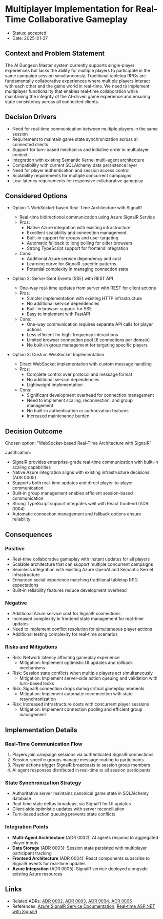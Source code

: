 # Multiplayer Implementation for Real-Time Collaborative Gameplay

* Status: accepted
* Date: 2025-01-27

## Context and Problem Statement

The AI Dungeon Master system currently supports single-player experiences but lacks the ability for multiple players to participate in the same campaign session simultaneously. Traditional tabletop RPGs are fundamentally collaborative experiences where multiple players interact with each other and the game world in real-time. We need to implement multiplayer functionality that enables real-time collaboration while maintaining the integrity of the AI-driven game experience and ensuring state consistency across all connected clients.

## Decision Drivers

* Need for real-time communication between multiple players in the same session
* Requirement to maintain game state synchronization across all connected clients  
* Support for turn-based mechanics and initiative order in multiplayer context
* Integration with existing Semantic Kernel multi-agent architecture
* Compatibility with current SQLAlchemy data persistence layer
* Need for player authentication and session access control
* Scalability requirements for multiple concurrent campaigns
* Low-latency requirements for responsive collaborative gameplay

## Considered Options

* Option 1: WebSocket-based Real-Time Architecture with SignalR
    * Real-time bidirectional communication using Azure SignalR Service
    * Pros:
      * Native Azure integration with existing infrastructure
      * Excellent scalability and connection management
      * Built-in support for groups and user targeting
      * Automatic fallback to long polling for older browsers
      * Strong TypeScript support for frontend integration
    * Cons:
      * Additional Azure service dependency and cost
      * Learning curve for SignalR-specific patterns
      * Potential complexity in managing connection state

* Option 2: Server-Sent Events (SSE) with REST API
    * One-way real-time updates from server with REST for client actions
    * Pros:
      * Simpler implementation with existing HTTP infrastructure
      * No additional service dependencies
      * Built-in browser support for SSE
      * Easy to implement with FastAPI
    * Cons:
      * One-way communication requires separate API calls for player actions
      * Less efficient for high-frequency interactions
      * Limited browser connection pool (6 connections per domain)
      * No built-in group management for targeting specific players

* Option 3: Custom WebSocket Implementation
    * Direct WebSocket implementation with custom message handling
    * Pros:
      * Complete control over protocol and message format
      * No additional service dependencies
      * Lightweight implementation
    * Cons:
      * Significant development overhead for connection management
      * Need to implement scaling, reconnection, and group management
      * No built-in authentication or authorization features
      * Increased maintenance burden

## Decision Outcome

Chosen option: "WebSocket-based Real-Time Architecture with SignalR"

Justification:
* SignalR provides enterprise-grade real-time communication with built-in scaling capabilities
* Native Azure integration aligns with existing infrastructure decisions (ADR 0005)
* Supports both real-time updates and direct player-to-player communication
* Built-in group management enables efficient session-based communication
* Strong TypeScript support integrates well with React frontend (ADR 0004)
* Automatic connection management and fallback options ensure reliability

## Consequences

### Positive
* Real-time collaborative gameplay with instant updates for all players
* Scalable architecture that can support multiple concurrent campaigns
* Seamless integration with existing Azure OpenAI and Semantic Kernel infrastructure
* Enhanced social experience matching traditional tabletop RPG expectations
* Built-in reliability features reduce development overhead

### Negative
* Additional Azure service cost for SignalR connections
* Increased complexity in frontend state management for real-time updates
* Need to implement conflict resolution for simultaneous player actions
* Additional testing complexity for real-time scenarios

### Risks and Mitigations
* Risk: Network latency affecting gameplay experience
  * Mitigation: Implement optimistic UI updates and rollback mechanisms
* Risk: Session state conflicts when multiple players act simultaneously
  * Mitigation: Implement server-side action queuing and validation with turn-based locks
* Risk: SignalR connection drops during critical gameplay moments
  * Mitigation: Implement automatic reconnection with state resynchronization
* Risk: Increased infrastructure costs with concurrent player sessions
  * Mitigation: Implement connection pooling and efficient group management

## Implementation Details

### Real-Time Communication Flow
1. Players join campaign sessions via authenticated SignalR connections
2. Session-specific groups manage message routing to participants
3. Player actions trigger SignalR broadcasts to session group members
4. AI agent responses distributed in real-time to all session participants

### State Synchronization Strategy
* Authoritative server maintains canonical game state in SQLAlchemy database
* Real-time state deltas broadcast via SignalR for UI updates
* Client-side optimistic updates with server reconciliation
* Turn-based action queuing prevents state conflicts

### Integration Points
* **Multi-Agent Architecture** (ADR 0002): AI agents respond to aggregated player inputs
* **Data Storage** (ADR 0003): Session state persisted with multiplayer participant tracking
* **Frontend Architecture** (ADR 0004): React components subscribe to SignalR events for real-time updates
* **Azure Integration** (ADR 0005): SignalR service deployed alongside existing Azure resources

## Links

* Related ADRs: [ADR 0002](0002-specialized-multi-agent-architecture.md), [ADR 0003](0003-data-storage-strategy.md), [ADR 0004](0004-react-typescript-frontend.md), [ADR 0005](0005-azure-openai-integration.md)
* References: [Azure SignalR Service Documentation](https://docs.microsoft.com/en-us/azure/azure-signalr/), [Real-time ASP.NET with SignalR](https://dotnet.microsoft.com/en-us/apps/aspnet/signalr)